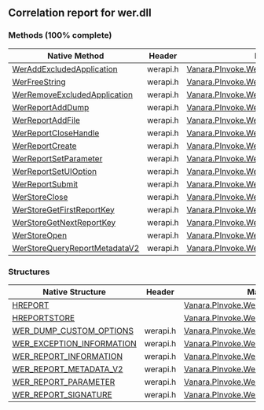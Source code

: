 ## Correlation report for wer.dll  
### Methods (100% complete)  
Native Method | Header | Managed Method  
--- | --- | ---  
[WerAddExcludedApplication](http://msdn2.microsoft.com/en-us/library/ac1ec373-868f-4634-8658-4253d4f5923a) | werapi.h | [Vanara.PInvoke.Wer.WerAddExcludedApplication](https://github.com/dahall/Vanara/search?l=C%23&q=WerAddExcludedApplication)  
[WerFreeString](http://msdn2.microsoft.com/en-us/library/748AEFD4-3310-4BC1-A3DA-CFACBA31F2FC) | werapi.h | [Vanara.PInvoke.Wer.WerFreeString](https://github.com/dahall/Vanara/search?l=C%23&q=WerFreeString)  
[WerRemoveExcludedApplication](http://msdn2.microsoft.com/en-us/library/e7bab01b-a09c-4b06-a233-34ed63f75857) | werapi.h | [Vanara.PInvoke.Wer.WerRemoveExcludedApplication](https://github.com/dahall/Vanara/search?l=C%23&q=WerRemoveExcludedApplication)  
[WerReportAddDump](http://msdn2.microsoft.com/en-us/library/b40dac44-f7c5-43f0-876d-6f97c26bf461) | werapi.h | [Vanara.PInvoke.Wer.WerReportAddDump](https://github.com/dahall/Vanara/search?l=C%23&q=WerReportAddDump)  
[WerReportAddFile](http://msdn2.microsoft.com/en-us/library/4b2c2060-a193-4168-90fc-afb95c160569) | werapi.h | [Vanara.PInvoke.Wer.WerReportAddFile](https://github.com/dahall/Vanara/search?l=C%23&q=WerReportAddFile)  
[WerReportCloseHandle](http://msdn2.microsoft.com/en-us/library/b7326003-cd25-4988-9ed4-31c2e030beec) | werapi.h | [Vanara.PInvoke.Wer.WerReportCloseHandle](https://github.com/dahall/Vanara/search?l=C%23&q=WerReportCloseHandle)  
[WerReportCreate](http://msdn2.microsoft.com/en-us/library/41f68dde-5e43-45a6-8e0b-3ae0c6180e8b) | werapi.h | [Vanara.PInvoke.Wer.WerReportCreate](https://github.com/dahall/Vanara/search?l=C%23&q=WerReportCreate)  
[WerReportSetParameter](http://msdn2.microsoft.com/en-us/library/accf423d-6f03-41e2-b5e9-4a0b630bc918) | werapi.h | [Vanara.PInvoke.Wer.WerReportSetParameter](https://github.com/dahall/Vanara/search?l=C%23&q=WerReportSetParameter)  
[WerReportSetUIOption](http://msdn2.microsoft.com/en-us/library/c8816782-faec-490e-898f-a40df8fb205b) | werapi.h | [Vanara.PInvoke.Wer.WerReportSetUIOption](https://github.com/dahall/Vanara/search?l=C%23&q=WerReportSetUIOption)  
[WerReportSubmit](http://msdn2.microsoft.com/en-us/library/1433862e-5cf6-4d31-9fd9-137b7b86ec57) | werapi.h | [Vanara.PInvoke.Wer.WerReportSubmit](https://github.com/dahall/Vanara/search?l=C%23&q=WerReportSubmit)  
[WerStoreClose](http://msdn2.microsoft.com/en-us/library/C34FBA67-5267-471C-B1AA-87BFC5725831) | werapi.h | [Vanara.PInvoke.Wer.WerStoreClose](https://github.com/dahall/Vanara/search?l=C%23&q=WerStoreClose)  
[WerStoreGetFirstReportKey](http://msdn2.microsoft.com/en-us/library/E4732B60-BFBE-4916-83A6-5F031D267913) | werapi.h | [Vanara.PInvoke.Wer.WerStoreGetFirstReportKey](https://github.com/dahall/Vanara/search?l=C%23&q=WerStoreGetFirstReportKey)  
[WerStoreGetNextReportKey](http://msdn2.microsoft.com/en-us/library/781D54A9-6F51-445E-89A8-A0C944081B81) | werapi.h | [Vanara.PInvoke.Wer.WerStoreGetNextReportKey](https://github.com/dahall/Vanara/search?l=C%23&q=WerStoreGetNextReportKey)  
[WerStoreOpen](http://msdn2.microsoft.com/en-us/library/FA7E0EC6-00F1-45E2-BE34-D732965FBA15) | werapi.h | [Vanara.PInvoke.Wer.WerStoreOpen](https://github.com/dahall/Vanara/search?l=C%23&q=WerStoreOpen)  
[WerStoreQueryReportMetadataV2](http://msdn2.microsoft.com/en-us/library/ADF6619C-1F3E-4AFF-9E25-4F6F83D1353C) | werapi.h | [Vanara.PInvoke.Wer.WerStoreQueryReportMetadataV2](https://github.com/dahall/Vanara/search?l=C%23&q=WerStoreQueryReportMetadataV2)  
### Structures  
Native Structure | Header | Managed Structure  
--- | --- | ---  
[HREPORT](https://www.google.com/search?num=5&q=HREPORT+site%3Amicrosoft.com) |  | [Vanara.PInvoke.Wer.HREPORT](https://github.com/dahall/Vanara/search?l=C%23&q=HREPORT)  
[HREPORTSTORE](https://www.google.com/search?num=5&q=HREPORTSTORE+site%3Amicrosoft.com) |  | [Vanara.PInvoke.Wer.HREPORTSTORE](https://github.com/dahall/Vanara/search?l=C%23&q=HREPORTSTORE)  
[WER_DUMP_CUSTOM_OPTIONS](http://msdn2.microsoft.com/en-us/library/6ea32573-ac1a-4f9b-b4ba-b5767927924f) | werapi.h | [Vanara.PInvoke.Wer.WER_DUMP_CUSTOM_OPTIONS](https://github.com/dahall/Vanara/search?l=C%23&q=WER_DUMP_CUSTOM_OPTIONS)  
[WER_EXCEPTION_INFORMATION](http://msdn2.microsoft.com/en-us/library/4548068a-e654-40c9-9654-c5178575b42c) | werapi.h | [Vanara.PInvoke.Wer.WER_EXCEPTION_INFORMATION](https://github.com/dahall/Vanara/search?l=C%23&q=WER_EXCEPTION_INFORMATION)  
[WER_REPORT_INFORMATION](http://msdn2.microsoft.com/en-us/library/3efe2b43-53ac-48e3-bc39-4a9fe6041fca) | werapi.h | [Vanara.PInvoke.Wer.WER_REPORT_INFORMATION](https://github.com/dahall/Vanara/search?l=C%23&q=WER_REPORT_INFORMATION)  
[WER_REPORT_METADATA_V2](http://msdn2.microsoft.com/en-us/library/037170B1-B2DF-402F-A9E6-48C7693C9A93) | werapi.h | [Vanara.PInvoke.Wer.WER_REPORT_METADATA_V2](https://github.com/dahall/Vanara/search?l=C%23&q=WER_REPORT_METADATA_V2)  
[WER_REPORT_PARAMETER](http://msdn2.microsoft.com/en-us/library/037170B1-B2DF-402F-A9E6-48C7693C9A93) | werapi.h | [Vanara.PInvoke.Wer.WER_REPORT_PARAMETER](https://github.com/dahall/Vanara/search?l=C%23&q=WER_REPORT_PARAMETER)  
[WER_REPORT_SIGNATURE](http://msdn2.microsoft.com/en-us/library/037170B1-B2DF-402F-A9E6-48C7693C9A93) | werapi.h | [Vanara.PInvoke.Wer.WER_REPORT_SIGNATURE](https://github.com/dahall/Vanara/search?l=C%23&q=WER_REPORT_SIGNATURE)  
